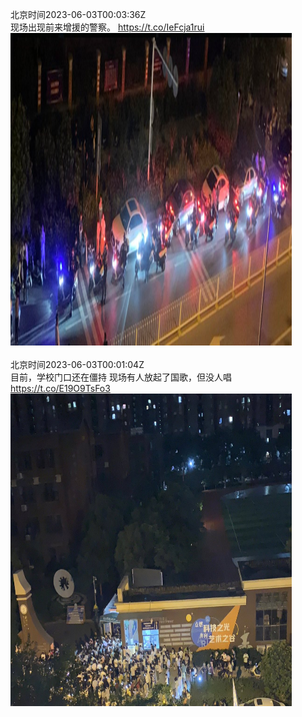 北京时间2023-06-03T00:03:36Z<br>现场出现前来增援的警察。 https://t.co/IeFcja1rui<br><img src='/temp/image/2023/t-Month-6/1664664069503066112_0.jpg' width='450' height='500'><br><br>北京时间2023-06-03T00:01:04Z<br>目前，学校门口还在僵持
现场有人放起了国歌，但没人唱 https://t.co/E19O9TsFo3<br><img src='/temp/image/2023/t-Month-6/1664663429833949186_0.jpg' width='450' height='500'><br><br>